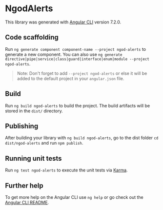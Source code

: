 # NgodAlerts

This library was generated with [Angular CLI](https://github.com/angular/angular-cli) version 7.2.0.

## Code scaffolding

Run `ng generate component component-name --project ngod-alerts` to generate a new component. You can also use `ng generate directive|pipe|service|class|guard|interface|enum|module --project ngod-alerts`.
> Note: Don't forget to add `--project ngod-alerts` or else it will be added to the default project in your `angular.json` file. 

## Build

Run `ng build ngod-alerts` to build the project. The build artifacts will be stored in the `dist/` directory.

## Publishing

After building your library with `ng build ngod-alerts`, go to the dist folder `cd dist/ngod-alerts` and run `npm publish`.

## Running unit tests

Run `ng test ngod-alerts` to execute the unit tests via [Karma](https://karma-runner.github.io).

## Further help

To get more help on the Angular CLI use `ng help` or go check out the [Angular CLI README](https://github.com/angular/angular-cli/blob/master/README.md).

